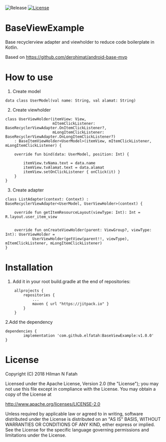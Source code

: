 ![Release](https://jitpack.io/v/elfatah/BaseViewExample.svg) [![License](https://img.shields.io/badge/License-Apache%202.0-blue.svg)](https://opensource.org/licenses/Apache-2.0)


# BaseViewExample

Base recyclerview adapter and viewholder to reduce code boilerplate in Kotlin.

Based on https://github.com/derohimat/android-base-mvp

# How to use

1. Create model

```
data class UserModel(val name: String, val alamat: String)
```

2. Create viewholder
```
class UserViewHolder(itemView: View,
                     mItemClickListener: BaseRecyclerViewAdapter.OnItemClickListener?,
                     mLongItemClickListener: BaseRecyclerViewAdapter.OnLongItemClickListener?)
    : BaseItemViewHolder<UserModel>(itemView, mItemClickListener, mLongItemClickListener) {
   
    override fun bind(data: UserModel, position: Int) {

        itemView.tvNama.text = data.name
        itemView.tvAlamat.text = data.alamat
        itemView.setOnClickListener { onClick(it) }
    }
}

```

3. Create adapter

```
class ListAdapter(context: Context) : BaseRecyclerViewAdapter<UserModel, UserViewHolder>(context) {
    
    override fun getItemResourceLayout(viewType: Int): Int = R.layout.user_item_view

   
    override fun onCreateViewHolder(parent: ViewGroup?, viewType: Int): UserViewHolder =
            UserViewHolder(getView(parent!!, viewType), mItemClickListener, mLongItemClickListener)
}

```

# Installation

1. Add it in your root build.gradle at the end of repositories:
```
	allprojects {
		repositories {
			...
			maven { url "https://jitpack.io" }
		}
	}

```
2.Add the dependency

	dependencies {
	        implementation 'com.github.elfatah:BaseViewExample:v1.0.0'
	}
	
# License

Copyright (C) 2018 Hilman N Fatah

Licensed under the Apache License, Version 2.0 (the "License");
you may not use this file except in compliance with the License.
You may obtain a copy of the License at

   http://www.apache.org/licenses/LICENSE-2.0

Unless required by applicable law or agreed to in writing, software
distributed under the License is distributed on an "AS IS" BASIS,
WITHOUT WARRANTIES OR CONDITIONS OF ANY KIND, either express or implied.
See the License for the specific language governing permissions and
limitations under the License.
	
